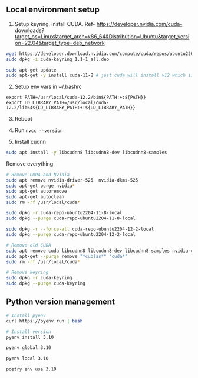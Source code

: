 ## Local environment setup

1. Setup keyring, install CUDA. Ref- https://developer.nvidia.com/cuda-downloads?target_os=Linux&target_arch=x86_64&Distribution=Ubuntu&target_version=22.04&target_type=deb_network

```sh
wget https://developer.download.nvidia.com/compute/cuda/repos/ubuntu2204/x86_64/cuda-keyring_1.1-1_all.deb
sudo dpkg -i cuda-keyring_1.1-1_all.deb

sudo apt-get update
sudo apt-get -y install cuda-11-8 # just cuda will install v12 which isn't well supported
```

2. Setup env vars in ~/.bashrc

```bashrc
export PATH=/usr/local/cuda-12.2/bin${PATH:+:${PATH}}
export LD_LIBRARY_PATH=/usr/local/cuda-12.2/lib64${LD_LIBRARY_PATH:+:${LD_LIBRARY_PATH}}
```

3. Reboot

4. Run `nvcc --version`

5. Install cudnn

```sh
sudo apt install -y libcudnn8 libcudnn8-dev libcudnn8-samples
```


Remove everything


```sh
# Remove CUDA and Nvidia
sudo apt remove nvidia-driver-525  nvidia-dkms-525
sudo apt-get purge nvidia*
sudo apt-get autoremove
sudo apt-get autoclean
sudo rm -rf /usr/local/cuda*

sudo dpkg -r cuda-repo-ubuntu2204-11-8-local
sudo dpkg --purge cuda-repo-ubuntu2204-11-8-local

sudo dpkg -r --force-all cuda-repo-ubuntu2204-12-2-local
sudo dpkg --purge cuda-repo-ubuntu2204-12-2-local

# Remove old CUDA
sudo apt remove cuda libcudnn8 libcudnn8-dev libcudnn8-samples nvidia-cuda-toolkit
sudo apt-get --purge remove "*cublas*" "cuda*"
sudo rm -rf /usr/local/cuda*

# Remove keyring
sudo dpkg -r cuda-keyring
sudo dpkg --purge cuda-keyring
```

## Python version management

```sh
# Install pyenv
curl https://pyenv.run | bash

# Install version
pyenv install 3.10

pyenv global 3.10

pyenv local 3.10

poetry env use 3.10
```
